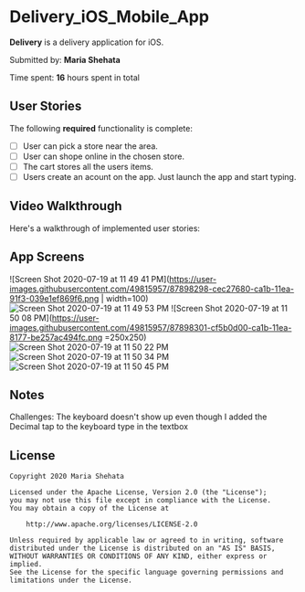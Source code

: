 # Delivery_iOS_Mobile_App


**Delivery** is a delivery application for iOS.

Submitted by: **Maria Shehata**

Time spent: **16** hours spent in total

## User Stories

The following **required** functionality is complete:

* [ ] User can pick a store near the area.
* [ ] User can shope online in the chosen store. 
* [ ] The cart stores all the users items.
* [ ] Users create an acount on the app.
 Just launch the app and start typing.

## Video Walkthrough 

Here's a walkthrough of implemented user stories:

## App Screens
![Screen Shot 2020-07-19 at 11 49 41 PM](https://user-images.githubusercontent.com/49815957/87898298-cec27680-ca1b-11ea-91f3-039e1ef869f6.png | width=100)
![Screen Shot 2020-07-19 at 11 49 53 PM](https://user-images.githubusercontent.com/49815957/87898300-cec27680-ca1b-11ea-8d3f-47e4f5d6e7de.png)
![Screen Shot 2020-07-19 at 11 50 08 PM](https://user-images.githubusercontent.com/49815957/87898301-cf5b0d00-ca1b-11ea-8177-be257ac494fc.png =250x250)
![Screen Shot 2020-07-19 at 11 50 22 PM](https://user-images.githubusercontent.com/49815957/87898302-cf5b0d00-ca1b-11ea-9cd4-b7a0432bc51f.png)
![Screen Shot 2020-07-19 at 11 50 34 PM](https://user-images.githubusercontent.com/49815957/87898304-cf5b0d00-ca1b-11ea-858b-d3681a084801.png)
![Screen Shot 2020-07-19 at 11 50 45 PM](https://user-images.githubusercontent.com/49815957/87898305-cff3a380-ca1b-11ea-80da-d67ff45c3166.png)

## Notes

Challenges: The keyboard doesn't show up even though I added the Decimal tap to the keyboard type in the textbox

## License

    Copyright 2020 Maria Shehata

    Licensed under the Apache License, Version 2.0 (the "License");
    you may not use this file except in compliance with the License.
    You may obtain a copy of the License at

        http://www.apache.org/licenses/LICENSE-2.0

    Unless required by applicable law or agreed to in writing, software
    distributed under the License is distributed on an "AS IS" BASIS,
    WITHOUT WARRANTIES OR CONDITIONS OF ANY KIND, either express or implied.
    See the License for the specific language governing permissions and
    limitations under the License.
